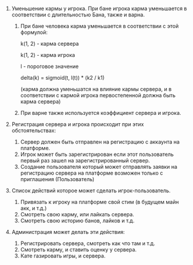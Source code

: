1. Уменьшение кармы у игрока. При бане игрока карма уменьшается в соответствии с длительностью
   Бана, также и варна.
   1. При бане человека карма уменьшается в соответствии с этой формулой:
   
      k(1, 2) - карма сервера
   
      k(1, 2) - карма игрока 
   
      l - пороговое значение 
      
      delta(k) = sigmoid(t, l(t)) * (k2 / k1)  
      
      (карма должна уменьшатся на влияние кармы сервера, и в соответствии с кармой игрока 
      первостепенной должна быть карма сервера)
   2. При варне также используется коэффициент сервера и игрока. 

2. Регистрация сервера и игрока происходит при этих обстоятельствах: 
   1. Сервер должен быть отправлен на регистрацию с аккаунта на платформе. 
   2. Игрок может быть зарегистрирован если этот пользователь первый раз зашел на 
   зарегистрированный сервер.
   3. Создание пользователя который может отправлять заявки на регистрацию сервера
   на платформе возможен только с приглашения (Пользователь)

3. Список действий которое может сделать игрок-пользователь. 
   1. Привязать к игроку на платформе свой стим (в будущем майн акк, и т.д.)
   2. Смотреть свою карму, или лайкать сервера. 
   3. Смотреть свою историю банов, лайков и т.д. 

4. Администрация может делать эти действия: 
   1. Регистрировать сервера, смотреть как что там и т.д. 
   2. Смотреть карму, и ставить оценку у сервера. 
   3. Кате газировать игры, и сервера. 
